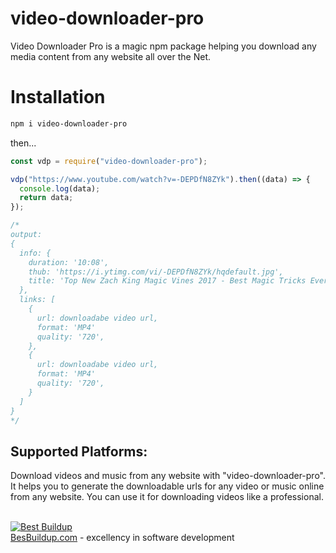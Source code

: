 # video-downloader-pro

Video Downloader Pro is a magic npm package helping you download any media content from any website all over the Net.

# Installation

```sh
npm i video-downloader-pro
```

then...

```js
const vdp = require("video-downloader-pro");

vdp("https://www.youtube.com/watch?v=-DEPDfN8ZYk").then((data) => {
  console.log(data);
  return data;
});

/*
output:
{
  info: {
    duration: '10:08',
    thub: 'https://i.ytimg.com/vi/-DEPDfN8ZYk/hqdefault.jpg',
    title: 'Top New Zach King Magic Vines 2017 - Best Magic Tricks Ever'
  },
  links: [
    {
      url: downloadabe video url,
      format: 'MP4'
      quality: '720',
    },
    {
      url: downloadabe video url,
      format: 'MP4'
      quality: '720',
    }
  ]
}
*/
```

## Supported Platforms:

Download videos and music from any website with "video-downloader-pro". It helps you to generate the downloadable urls for any video or music online from any website. You can use it for downloading videos like a professional.

\
[![Best Buildup](https://res.cloudinary.com/alasim/image/upload/v1638729338/hosting%20content/best_buldup.png)](https://www.bestbuildup.com/)\
[BesBuildup.com](https://www.bestbuildup.com/) - excellency in software development

